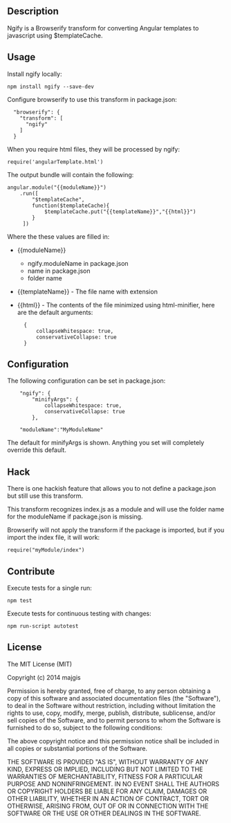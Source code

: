 Description
---
Ngify is a Browserify transform for converting Angular templates to javascript
using $templateCache.

Usage
---
Install ngify locally:


    npm install ngify --save-dev


Configure browserify to use this transform in package.json:


      "browserify": {
        "transform": [
          "ngify"
        ]
      }

When you require html files, they will be processed by ngify:


    require('angularTemplate.html')

The output bundle will contain the following:


    angular.module("{{moduleName}}")
        .run([
            "$templateCache",
            function($templateCache){
                $templateCache.put("{{templateName}}","{{html}}")
            }
         ])


Where the these values are filled in:

* {{moduleName}}
    * ngify.moduleName in package.json
    * name in package.json
    * folder name

* {{templateName}} - The file name with extension

* {{html}} - The contents of the file minimized using html-minifier, here are the
    default arguments:


        {
            collapseWhitespace: true,
            conservativeCollapse: true
        }

Configuration
---
The following configuration can be set in package.json:


        "ngify": {
            "minifyArgs": {
                collapseWhitespace: true,
                conservativeCollapse: true
            },

        "moduleName":"MyModuleName"

The default for minifyArgs is shown.  Anything you set will completely
override this default.


Hack
---
There is one hackish feature that allows you to not define a package.json
but still use this transform.

This transform recognizes index.js as a module and will use the folder name for
the moduleName if package.json is missing.

Browserify will not apply the transform if the package is imported, but if you
import the index file, it will work:


    require("myModule/index")

Contribute
---
Execute tests for a single run:


    npm test

Execute tests for continuous testing with changes:


    npm run-script autotest

License
---
The MIT License (MIT)

Copyright (c) 2014 majgis

Permission is hereby granted, free of charge, to any person obtaining a copy
of this software and associated documentation files (the "Software"), to deal
in the Software without restriction, including without limitation the rights
to use, copy, modify, merge, publish, distribute, sublicense, and/or sell
copies of the Software, and to permit persons to whom the Software is
furnished to do so, subject to the following conditions:

The above copyright notice and this permission notice shall be included in
all copies or substantial portions of the Software.

THE SOFTWARE IS PROVIDED "AS IS", WITHOUT WARRANTY OF ANY KIND, EXPRESS OR
IMPLIED, INCLUDING BUT NOT LIMITED TO THE WARRANTIES OF MERCHANTABILITY,
FITNESS FOR A PARTICULAR PURPOSE AND NONINFRINGEMENT. IN NO EVENT SHALL THE
AUTHORS OR COPYRIGHT HOLDERS BE LIABLE FOR ANY CLAIM, DAMAGES OR OTHER
LIABILITY, WHETHER IN AN ACTION OF CONTRACT, TORT OR OTHERWISE, ARISING FROM,
OUT OF OR IN CONNECTION WITH THE SOFTWARE OR THE USE OR OTHER DEALINGS IN
THE SOFTWARE.